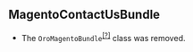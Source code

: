 MagentoContactUsBundle
----------------------
* The `OroMagentoBundle`<sup>[[?]](https://github.com/oroinc/OroCRMMagentoContactUsBundle/tree/2.2.0/Migrations/Schema/v1_0/OroMagentoContactUsBundle.php#L10 "Oro\Bundle\MagentoContactUsBundle\Migrations\Schema\v1_0\OroMagentoBundle")</sup> class was removed.
